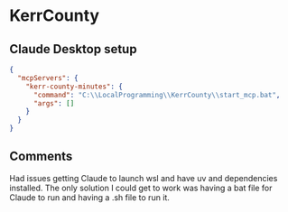 # KerrCounty



## Claude Desktop setup
```json
{
  "mcpServers": {
    "kerr-county-minutes": {
      "command": "C:\\LocalProgramming\\KerrCounty\\start_mcp.bat",
      "args": []
    }
  }
}
```

## Comments
Had issues getting Claude to launch wsl and have uv and dependencies installed.
The only solution I could get to work was having a bat file for Claude to run and having a .sh file to run it.